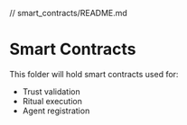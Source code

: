 // smart_contracts/README.md
# Smart Contracts

This folder will hold smart contracts used for:
- Trust validation
- Ritual execution
- Agent registration
